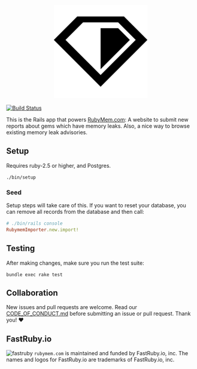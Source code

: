 <p align="center">
  <img width="250" height="250" src="/logo/rubymem-logo.png">
</p>

[![Build Status](https://travis-ci.org/rubymem/rubymem.com.svg?branch=master)](https://travis-ci.org/rubymem/rubymem.com)

This is the Rails app that powers [RubyMem.com](https://RubyMem.com): A website
to submit new reports about gems which have memory leaks. Also, a nice way to
browse existing memory leak advisories.

## Setup

Requires ruby-2.5 or higher, and Postgres.

    ./bin/setup

### Seed

Setup steps will take care of this. If you want to reset your database, you
can remove all records from the database and then call:

```ruby
# ./bin/rails console
RubymemImporter.new.import!
```

## Testing

After making changes, make sure you run the test suite:

```
bundle exec rake test
```

## Collaboration

New issues and pull requests are welcome. Read our [CODE_OF_CONDUCT.md](CODE_OF_CONDUCT.md) before
submitting an issue or pull request. Thank you! ❤️

## FastRuby.io
![fastruby](https://github.com/rubymem/rubymem.com/raw/master/fastruby-logo.png)
`rubymem.com` is maintained and funded by FastRuby.io, inc. The names and logos for FastRuby.io are trademarks of FastRuby.io, inc.
